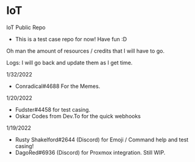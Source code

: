 # IoT
IoT Public Repo

- This is a test case repo for now! Have fun :D

Oh man the amount of resources / credits that I will have to go.


Logs: I will go back and update them as I get time.

1/32/2022
- Conradical#4688 For the Memes.

1/20/2022
- Fudster#4458 for test casing.
- Oskar Codes from Dev.To for the quick webhooks

1/19/2022
- Rusty Shakelford#2644 (Discord) for Emoji / Command help and test casing!
- DagoRed#6936 (Discord) for Proxmox integration. Still WIP. 

